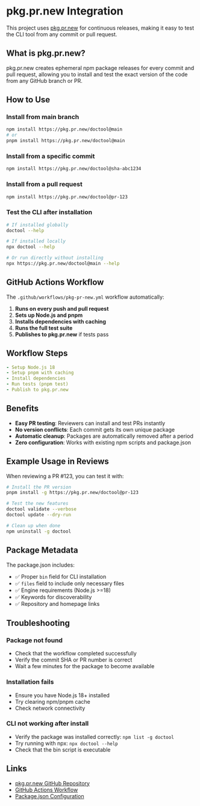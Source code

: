 # pkg.pr.new Integration

This project uses [pkg.pr.new](https://github.com/stackblitz-labs/pkg.pr.new) for continuous releases, making it easy to test the CLI tool from any commit or pull request.

## What is pkg.pr.new?

pkg.pr.new creates ephemeral npm package releases for every commit and pull request, allowing you to install and test the exact version of the code from any GitHub branch or PR.

## How to Use

### Install from main branch
```bash
npm install https://pkg.pr.new/doctool@main
# or
pnpm install https://pkg.pr.new/doctool@main
```

### Install from a specific commit
```bash
npm install https://pkg.pr.new/doctool@sha-abc1234
```

### Install from a pull request
```bash
npm install https://pkg.pr.new/doctool@pr-123
```

### Test the CLI after installation
```bash
# If installed globally
doctool --help

# If installed locally
npx doctool --help

# Or run directly without installing
npx https://pkg.pr.new/doctool@main --help
```

## GitHub Actions Workflow

The `.github/workflows/pkg-pr-new.yml` workflow automatically:

1. **Runs on every push and pull request**
2. **Sets up Node.js and pnpm**
3. **Installs dependencies with caching**
4. **Runs the full test suite**
5. **Publishes to pkg.pr.new** if tests pass

## Workflow Steps

```yaml
- Setup Node.js 18
- Setup pnpm with caching
- Install dependencies
- Run tests (pnpm test)
- Publish to pkg.pr.new
```

## Benefits

- **Easy PR testing**: Reviewers can install and test PRs instantly
- **No version conflicts**: Each commit gets its own unique package
- **Automatic cleanup**: Packages are automatically removed after a period
- **Zero configuration**: Works with existing npm scripts and package.json

## Example Usage in Reviews

When reviewing a PR #123, you can test it with:

```bash
# Install the PR version
pnpm install -g https://pkg.pr.new/doctool@pr-123

# Test the new features
doctool validate --verbose
doctool update --dry-run

# Clean up when done
npm uninstall -g doctool
```

## Package Metadata

The package.json includes:

- ✅ Proper `bin` field for CLI installation
- ✅ `files` field to include only necessary files
- ✅ Engine requirements (Node.js >=18)
- ✅ Keywords for discoverability
- ✅ Repository and homepage links

## Troubleshooting

### Package not found
- Check that the workflow completed successfully
- Verify the commit SHA or PR number is correct
- Wait a few minutes for the package to become available

### Installation fails
- Ensure you have Node.js 18+ installed
- Try clearing npm/pnpm cache
- Check network connectivity

### CLI not working after install
- Verify the package was installed correctly: `npm list -g doctool`
- Try running with npx: `npx doctool --help`
- Check that the bin script is executable

## Links

- [pkg.pr.new GitHub Repository](https://github.com/stackblitz-labs/pkg.pr.new)
- [GitHub Actions Workflow](../.github/workflows/pkg-pr-new.yml)
- [Package.json Configuration](../package.json)
